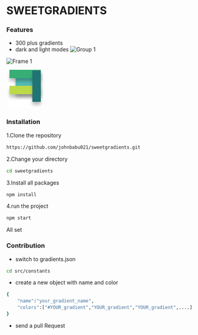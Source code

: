 # SWEETGRADIENTS


###   Features
* 300 plus gradients
* dark and light modes
![Group 1](https://user-images.githubusercontent.com/58719884/144737464-50f8a70c-9ca9-4903-b005-d702712d2cd9.png)

![Frame 1](https://user-images.githubusercontent.com/58719884/144732835-b1006b8a-ca24-464b-a669-6eb5a6be8d96.png)

 <img src="https://github.com/johnbabu021/sweetgradients/blob/master/public/Group%201.svg" />

### Installation
1.Clone the repository

```bash
https://github.com/johnbabu021/sweetgradients.git
```
2.Change   your directory
```bash
cd sweetgradients
```
3.Install all packages
```bash
npm install
```
4.run the project

```bash     
npm start
```


All set



###   Contribution

*   switch  to gradients.json
```bash
cd src/constants
```

*   create a new object with name and color

```bash
{
    "name":"your_gradient_name",
    "colors":["#YOUR_gradient","YOUR_gradient","YOUR_gradient",....]
}
```


* send a pull Request
